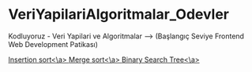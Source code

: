 # VeriYapilariAlgoritmalar_Odevler
Kodluyoruz - Veri Yapilari ve Algoritmalar --> (Başlangıç Seviye Frontend Web Development Patikası)

<a href="https://github.com/berkanserbes/VeriYapilariAlgoritmalar_Odevler/blob/main/insertion-sort.txt">Insertion sort<\a>
<a href="https://github.com/berkanserbes/VeriYapilariAlgoritmalar_Odevler/blob/main/merge-sort.txt">Merge sort<\a>
<a href="https://github.com/berkanserbes/VeriYapilariAlgoritmalar_Odevler/blob/main/binary-search-tree.txt">Binary Search Tree<\a>
